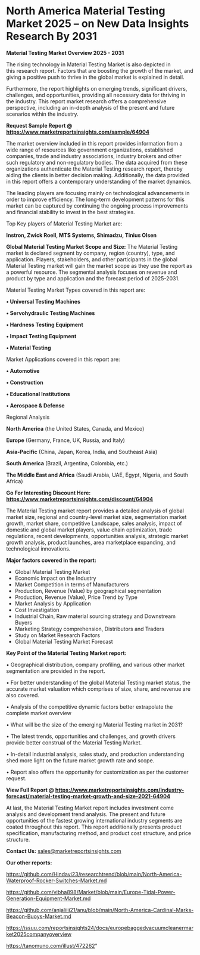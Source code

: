 # North America Material Testing Market 2025 – on New Data Insights Research By 2031

<Strong> Material Testing Market Overview 2025 - 2031</strong>

The rising technology in Material Testing Market is also depicted in this research report. Factors that are boosting the growth of the market, and giving a positive push to thrive in the global market is explained in detail.

Furthermore, the report highlights on emerging trends, significant drivers, challenges, and opportunities, providing all necessary data for thriving in the industry. This report market research offers a comprehensive perspective, including an in-depth analysis of the present and future scenarios within the industry.

<strong>Request Sample Report @ <a href=https://www.marketreportsinsights.com/sample/64904>https://www.marketreportsinsights.com/sample/64904</a></strong>

The market overview included in this report provides information from a wide range of resources like government organizations, established companies, trade and industry associations, industry brokers and other such regulatory and non-regulatory bodies. The data acquired from these organizations authenticate the Material Testing research report, thereby aiding the clients in better decision making. Additionally, the data provided in this report offers a contemporary understanding of the market dynamics.

The leading players are focusing mainly on technological advancements in order to improve efficiency. The long-term development patterns for this market can be captured by continuing the ongoing process improvements and financial stability to invest in the best strategies.

Top Key players of Material Testing Market are:

<strong>Instron, Zwick Roell, MTS Systems, Shimadzu, Tinius Olsen</strong>

<strong><b>Global Material Testing Market Scope and Size:</b></strong>
The Material Testing market is declared segment by company, region (country), type, and application. Players, stakeholders, and other participants in the global Material Testing market will gain the market scope as they use the report as a powerful resource. The segmental analysis focuses on revenue and product by type and application and the forecast period of 2025-2031.

Material Testing Market Types covered in this report are:

<strong>• Universal Testing Machines

• Servohydraulic Testing Machines

• Hardness Testing Equipment

• Impact Testing Equipment

• Material Testing</strong>

Market Applications covered in this report are:

<strong>• Automotive

• Construction

• Educational Institutions

• Aerospace & Defense</strong> 

Regional Analysis

<strong>North America</strong> (the United States, Canada, and Mexico)

<strong>Europe</strong> (Germany, France, UK, Russia, and Italy)

<strong>Asia-Pacific</strong> (China, Japan, Korea, India, and Southeast Asia)

<strong>South America</strong> (Brazil, Argentina, Colombia, etc.)

<strong>The Middle East and Africa</strong> (Saudi Arabia, UAE, Egypt, Nigeria, and South Africa)

<strong>Go For Interesting Discount Here: <a href=https://www.marketreportsinsights.com/discount/64904>https://www.marketreportsinsights.com/discount/64904</a></strong>

The Material Testing market report provides a detailed analysis of global market size, regional and country-level market size, segmentation market growth, market share, competitive Landscape, sales analysis, impact of domestic and global market players, value chain optimization, trade regulations, recent developments, opportunities analysis, strategic market growth analysis, product launches, area marketplace expanding, and technological innovations.

<strong><b>Major factors covered in the report:</b></strong>
<ul>
  <li>Global Material Testing Market </li>
  <li>Economic Impact on the Industry</li>
  <li>Market Competition in terms of Manufacturers</li>
  <li>Production, Revenue (Value) by geographical segmentation</li>
  <li>Production, Revenue (Value), Price Trend by Type</li>
  <li>Market Analysis by Application</li>
  <li>Cost Investigation</li>
  <li>Industrial Chain, Raw material sourcing strategy and Downstream Buyers</li>
  <li>Marketing Strategy comprehension, Distributors and Traders</li>
  <li>Study on Market Research Factors</li>
  <li>Global Material Testing Market Forecast</li>
</ul>

<strong><b>Key Point of the Material Testing Market report:</b></strong>

• Geographical distribution, company profiling, and various other market segmentation are provided in the report.

• For better understanding of the global Material Testing market status, the accurate market valuation which comprises of size, share, and revenue are also covered.

• Analysis of the competitive dynamic factors better extrapolate the complete market overview

• What will be the size of the emerging Material Testing market in 2031?

• The latest trends, opportunities and challenges, and growth drivers provide better construal of the Material Testing Market.

• In-detail industrial analysis, sales study, and production understanding shed more light on the future market growth rate and scope.

• Report also offers the opportunity for customization as per the customer request.

<strong><b>View Full Report @ <a href=https://www.marketreportsinsights.com/industry-forecast/material-testing-market-growth-and-size-2021-64904>https://www.marketreportsinsights.com/industry-forecast/material-testing-market-growth-and-size-2021-64904</a></b></strong>


At last, the Material Testing Market report includes investment come analysis and development trend analysis. The present and future opportunities of the fastest growing international industry segments are coated throughout this report. This report additionally presents product specification, manufacturing method, and product cost structure, and price structure.

<strong>Contact Us:</strong>
sales@marketreportsinsights.com

<strong>Our other reports:</strong>

<a href=https://github.com/Hindavi23/researchtrend/blob/main/North-America-Waterproof-Rocker-Switches-Market.md>https://github.com/Hindavi23/researchtrend/blob/main/North-America-Waterproof-Rocker-Switches-Market.md</a>

<a href=https://github.com/vibha898/Market/blob/main/Europe-Tidal-Power-Generation-Equipment-Market.md>https://github.com/vibha898/Market/blob/main/Europe-Tidal-Power-Generation-Equipment-Market.md</a>

<a href=https://github.com/anjaliiii21/anu/blob/main/North-America-Cardinal-Marks-Beacon-Buoys-Market.md>https://github.com/anjaliiii21/anu/blob/main/North-America-Cardinal-Marks-Beacon-Buoys-Market.md</a>

<a href=https://issuu.com/reportsinsights24/docs/europebaggedvacuumcleanermarket2025companyoverview>https://issuu.com/reportsinsights24/docs/europebaggedvacuumcleanermarket2025companyoverview</a>

<a href=https://tanomuno.com/illust/472262>https://tanomuno.com/illust/472262</a>"
